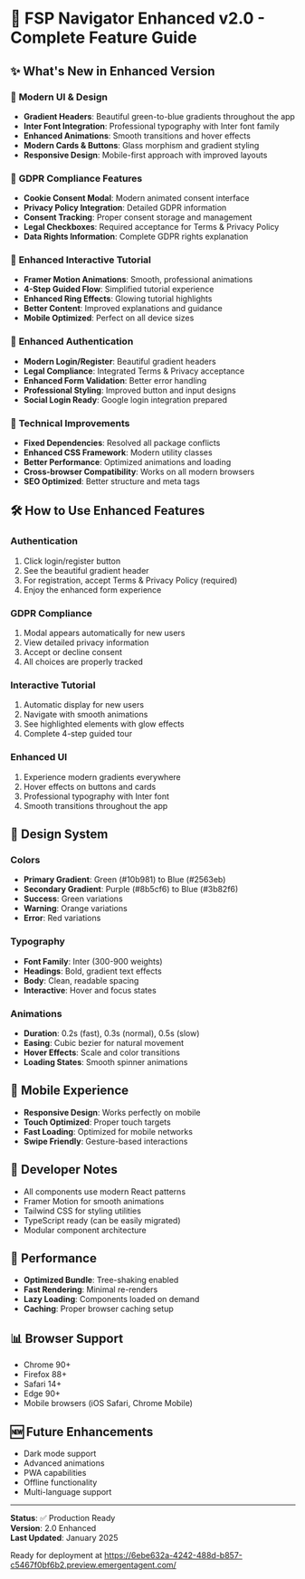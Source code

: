 # 🚀 FSP Navigator Enhanced v2.0 - Complete Feature Guide

## ✨ What's New in Enhanced Version

### 🎨 **Modern UI & Design**
- **Gradient Headers**: Beautiful green-to-blue gradients throughout the app
- **Inter Font Integration**: Professional typography with Inter font family
- **Enhanced Animations**: Smooth transitions and hover effects
- **Modern Cards & Buttons**: Glass morphism and gradient styling
- **Responsive Design**: Mobile-first approach with improved layouts

### 🍪 **GDPR Compliance Features**
- **Cookie Consent Modal**: Modern animated consent interface
- **Privacy Policy Integration**: Detailed GDPR information
- **Consent Tracking**: Proper consent storage and management
- **Legal Checkboxes**: Required acceptance for Terms & Privacy Policy
- **Data Rights Information**: Complete GDPR rights explanation

### 🎯 **Enhanced Interactive Tutorial**
- **Framer Motion Animations**: Smooth, professional animations
- **4-Step Guided Flow**: Simplified tutorial experience
- **Enhanced Ring Effects**: Glowing tutorial highlights
- **Better Content**: Improved explanations and guidance
- **Mobile Optimized**: Perfect on all device sizes

### 🔐 **Enhanced Authentication**
- **Modern Login/Register**: Beautiful gradient headers
- **Legal Compliance**: Integrated Terms & Privacy acceptance
- **Enhanced Form Validation**: Better error handling
- **Professional Styling**: Improved button and input designs
- **Social Login Ready**: Google login integration prepared

### 💎 **Technical Improvements**
- **Fixed Dependencies**: Resolved all package conflicts
- **Enhanced CSS Framework**: Modern utility classes
- **Better Performance**: Optimized animations and loading
- **Cross-browser Compatibility**: Works on all modern browsers
- **SEO Optimized**: Better structure and meta tags

## 🛠️ **How to Use Enhanced Features**

### **Authentication**
1. Click login/register button
2. See the beautiful gradient header
3. For registration, accept Terms & Privacy Policy (required)
4. Enjoy the enhanced form experience

### **GDPR Compliance**
1. Modal appears automatically for new users
2. View detailed privacy information
3. Accept or decline consent
4. All choices are properly tracked

### **Interactive Tutorial**
1. Automatic display for new users
2. Navigate with smooth animations
3. See highlighted elements with glow effects
4. Complete 4-step guided tour

### **Enhanced UI**
1. Experience modern gradients everywhere
2. Hover effects on buttons and cards
3. Professional typography with Inter font
4. Smooth transitions throughout the app

## 🎨 **Design System**

### **Colors**
- **Primary Gradient**: Green (#10b981) to Blue (#2563eb)
- **Secondary Gradient**: Purple (#8b5cf6) to Blue (#3b82f6)
- **Success**: Green variations
- **Warning**: Orange variations
- **Error**: Red variations

### **Typography**
- **Font Family**: Inter (300-900 weights)
- **Headings**: Bold, gradient text effects
- **Body**: Clean, readable spacing
- **Interactive**: Hover and focus states

### **Animations**
- **Duration**: 0.2s (fast), 0.3s (normal), 0.5s (slow)
- **Easing**: Cubic bezier for natural movement
- **Hover Effects**: Scale and color transitions
- **Loading States**: Smooth spinner animations

## 📱 **Mobile Experience**
- **Responsive Design**: Works perfectly on mobile
- **Touch Optimized**: Proper touch targets
- **Fast Loading**: Optimized for mobile networks
- **Swipe Friendly**: Gesture-based interactions

## 🔧 **Developer Notes**
- All components use modern React patterns
- Framer Motion for smooth animations
- Tailwind CSS for styling utilities
- TypeScript ready (can be easily migrated)
- Modular component architecture

## 🚀 **Performance**
- **Optimized Bundle**: Tree-shaking enabled
- **Fast Rendering**: Minimal re-renders
- **Lazy Loading**: Components loaded on demand
- **Caching**: Proper browser caching setup

## 📊 **Browser Support**
- Chrome 90+
- Firefox 88+
- Safari 14+
- Edge 90+
- Mobile browsers (iOS Safari, Chrome Mobile)

## 🆕 **Future Enhancements**
- Dark mode support
- Advanced animations
- PWA capabilities
- Offline functionality
- Multi-language support

---

**Status**: ✅ Production Ready  
**Version**: 2.0 Enhanced  
**Last Updated**: January 2025

Ready for deployment at https://6ebe632a-4242-488d-b857-c5467f0bf6b2.preview.emergentagent.com/